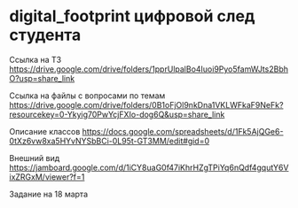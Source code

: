 # digital_footprint цифровой след студента


Ссылка на ТЗ  https://drive.google.com/drive/folders/1pprUlpalBo4Iuoi9Pyo5famWJts2BbhO?usp=share_link


Ссылка на файлы с вопросами по темам https://drive.google.com/drive/folders/0B1oFjOl9nkDna1VKLWFkaF9NeFk?resourcekey=0-Ykyig70PwYcjFXIo-dog6Q&usp=share_link

Описание классов https://docs.google.com/spreadsheets/d/1Fk5AjQGe6-0tXz6vw8xa5HYvNYSbBCi-0L95t-GT3MM/edit#gid=0

Внешний вид https://jamboard.google.com/d/1iCY8uaG0f47iKhrHZgTPiYq6nQdf4gqutY6VixZRGxM/viewer?f=1

Задание на 18 марта
